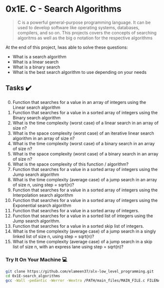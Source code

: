 # 0x1E. C - Search Algorithms
> C is a powerful general-purpose programming language. It can be used to develop software like operating systems, databases, compilers, and so on. This projects covers the concepts of searching algoritms as well as  the big o notation for the respective algorithms

At the end of this project, Iwas able to solve these questions:
  
* What is a search algorithm
* What is a linear search
* What is a binary search
* What is the best search algorithm to use depending on your needs

## Tasks :heavy_check_mark:

0. Function that searches for a value in an array of integers using the Linear search algorithm
1. Function that searches for a value in a sorted array of integers using the Binary search algorithm
2. What is the time complexity (worst case) of a linear search in an array of size n?
3. What is the space complexity (worst case) of an iterative linear search algorithm in an array of size n?
4. What is the time complexity (worst case) of a binary search in an array of size n?
5. What is the space complexity (worst case) of a binary search in an array of size n?
6. What is the space complexity of this function / algorithm?
7. Function that searches for a value in a sorted array of integers using the Jump search algorithm
8. What is the time complexity (average case) of a jump search in an array of size n, using step = sqrt(n)?
9. Function that searches for a value in a sorted array of integers using the Interpolation search algorithm
10. Function that searches for a value in a sorted array of integers using the Exponential search algorithm
11. Function that searches for a value in a sorted array of integers.
12. Function that searches for a value in a sorted list of integers using the Jump search algorithm.
13. Function that searches for a value in a sorted skip list of integers.
14. What is the time complexity (average case) of a jump search in a singly  linked list of size n, using step = sqrt(n)?
15. What is the time complexity (average case) of a jump search in a skip list of size n, with an express lane using step = sqrt(n)?



### Try It On Your Machine :computer:	
```bash
git clone https://github.com/elameen37/alx-low_level_programming.git
cd 0x1E-search_algorithms
gcc -Wall -pedantic -Werror -Wextra /PATH/main_files/MAIN_FILE.c FILENAME.c -o NEW_FILENAME
```

